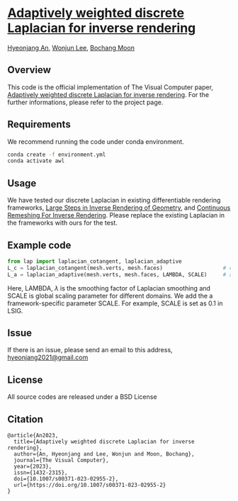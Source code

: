 # [Adaptively weighted discrete Laplacian for inverse rendering](https://cglab.gist.ac.kr/visualcomputer23direct/)
[Hyeonjang An](https://github.com/hyeonjang), [Wonjun Lee](https://cglab.gist.ac.kr/people/), [Bochang Moon](https://cglab.gist.ac.kr/people/bochang.html)

## Overview
This code is the official implementation of The Visual Computer paper, [Adaptively weighted discrete Laplacian for inverse rendering](https://cglab.gist.ac.kr/visualcomputer23direct/).
For the further informations, please refer to the project page. 

## Requirements
We recommend running the code under conda environment.
```bash
conda create -f environment.yml
conda activate awl
```

## Usage
We have tested our discrete Laplacian in existing differentiable rendering frameworks, [Large Steps in Inverse Rendering of Geometry](https://github.com/rgl-epfl/large-steps-pytorch), and [Continuous Remeshing For Inverse Rendering](https://github.com/Profactor/continuous-remeshing). Please replace the existing Laplacian in the frameworks with ours for the test.

## Example code

```python
from lap import laplacian_cotangent, laplacian_adaptive
L_c = laplacian_cotangent(mesh.verts, mesh.faces)                   # cotangent Laplacian
L_a = laplacian_adaptive(mesh.verts, mesh.faces, LAMBDA, SCALE)     # adaptively weighted Laplacian
```

Here, LAMBDA, $\lambda$ is the smoothing factor of Laplacian smoothing and SCALE is global scaling parameter for different domains.
We add the a framework-specific parameter SCALE. For example, SCALE is set as 0.1 in LSIG.

## Issue
If there is an issue, please send an email to this address, <hyeonjang2021@gmail.com>

## License
All source codes are released under a BSD License

## Citation
```
@article{An2023,
  title={Adaptively weighted discrete Laplacian for inverse rendering},
  author={An, Hyeonjang and Lee, Wonjun and Moon, Bochang},
  journal={The Visual Computer},
  year={2023},
  issn={1432-2315},
  doi={10.1007/s00371-023-02955-2},
  url={https://doi.org/10.1007/s00371-023-02955-2}
}
```
